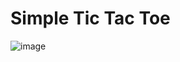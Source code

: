 # Simple Tic Tac Toe

![image](https://user-images.githubusercontent.com/55210294/116047037-b6574a80-a684-11eb-8969-ba132b2df815.png)

